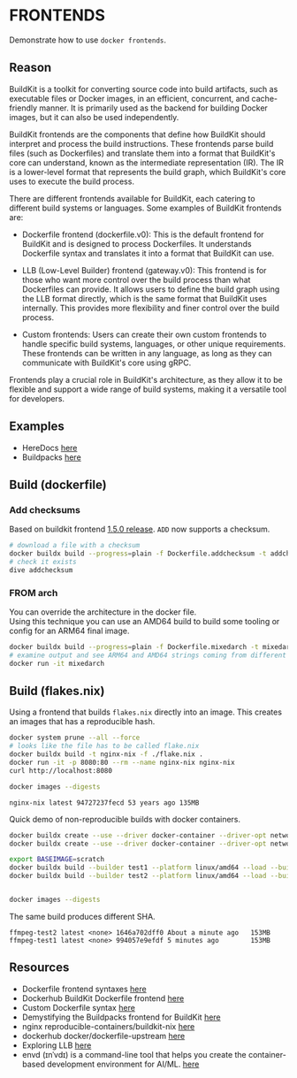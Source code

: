 # FRONTENDS

Demonstrate how to use `docker frontends`.  

## Reason

BuildKit is a toolkit for converting source code into build artifacts, such as executable files or Docker images, in an efficient, concurrent, and cache-friendly manner. It is primarily used as the backend for building Docker images, but it can also be used independently.  

BuildKit frontends are the components that define how BuildKit should interpret and process the build instructions. These frontends parse build files (such as Dockerfiles) and translate them into a format that BuildKit's core can understand, known as the intermediate representation (IR). The IR is a lower-level format that represents the build graph, which BuildKit's core uses to execute the build process.  

There are different frontends available for BuildKit, each catering to different build systems or languages. Some examples of BuildKit frontends are:  

* Dockerfile frontend (dockerfile.v0): This is the default frontend for BuildKit and is designed to process Dockerfiles. It understands Dockerfile syntax and translates it into a format that BuildKit can use.  

* LLB (Low-Level Builder) frontend (gateway.v0): This frontend is for those who want more control over the build process than what Dockerfiles can provide. It allows users to define the build graph using the LLB format directly, which is the same format that BuildKit uses internally. This provides more flexibility and finer control over the build process.  

* Custom frontends: Users can create their own custom frontends to handle specific build systems, languages, or other unique requirements. These frontends can be written in any language, as long as they can communicate with BuildKit's core using gRPC.  

Frontends play a crucial role in BuildKit's architecture, as they allow it to be flexible and support a wide range of build systems, making it a versatile tool for developers.  

## Examples

* HereDocs [here](../60_heredocs/README.md)  
* Buildpacks [here](../43_python_buildpacks/README.md)  

## Build (dockerfile)

### Add checksums

Based on buildkit frontend [1.5.0 release](https://github.com/moby/buildkit/releases/tag/dockerfile%2F1.5.0-labs).  `ADD` now supports a checksum.  

```sh
# download a file with a checksum
docker buildx build --progress=plain -f Dockerfile.addchecksum -t addchecksum .
# check it exists
dive addchecksum
```

### FROM arch

You can override the architecture in the docker file.  
Using this technique you can use an AMD64 build to build some tooling or config for an ARM64 final image.  

```sh
docker buildx build --progress=plain -f Dockerfile.mixedarch -t mixedarch .
# examine output and see ARM64 and AMD64 strings coming from different architectures
docker run -it mixedarch
```

## Build (flakes.nix)

Using a frontend that builds `flakes.nix` directly into an image.  This creates an images that has a reproducible hash.  

```sh
docker system prune --all --force
# looks like the file has to be called flake.nix
docker buildx build -t nginx-nix -f ./flake.nix .
docker run -it -p 8080:80 --rm --name nginx-nix nginx-nix
curl http://localhost:8080 

docker images --digests
```

```log
nginx-nix latest 94727237fecd 53 years ago 135MB
```

Quick demo of non-reproducible builds with docker containers.  

```sh
docker buildx create --use --driver docker-container --driver-opt network=host --name test1 --platform linux/amd64
docker buildx create --use --driver docker-container --driver-opt network=host --name test2 --platform linux/amd64

export BASEIMAGE=scratch
docker buildx build --builder test1 --platform linux/amd64 --load --build-arg=baseimage=$BASEIMAGE --progress=plain -f Dockerfile.ffmpeg --target PRODUCTION -t ffmpeg-test1 .
docker buildx build --builder test2 --platform linux/amd64 --load --build-arg=baseimage=$BASEIMAGE --progress=plain -f Dockerfile.ffmpeg --target PRODUCTION -t ffmpeg-test2 .


docker images --digests
```

The same build produces different SHA.  

```log
ffmpeg-test2 latest <none> 1646a702dff0 About a minute ago   153MB
ffmpeg-test1 latest <none> 994057e9efdf 5 minutes ago        153MB
```

## Resources

* Dockerfile frontend syntaxes [here](https://github.com/moby/buildkit/blob/dockerfile/1.4.0/frontend/dockerfile/docs/syntax.md#linked-copies-copy---link-add---link)  
* Dockerhub BuildKit Dockerfile frontend [here](https://hub.docker.com/r/docker/dockerfile)
* Custom Dockerfile syntax [here](https://docs.docker.com/build/buildkit/dockerfile-frontend/)
* Demystifying the Buildpacks frontend for BuildKit [here](https://shemleong.medium.com/demystifying-the-buildpacks-buildkit-frontend-6e9378001c6c)  
* nginx reproducible-containers/buildkit-nix [here](https://github.com/reproducible-containers/buildkit-nix/blob/master/examples/nginx-flake/flake.nix)  
* dockerhub docker/dockerfile-upstream [here](https://hub.docker.com/r/docker/dockerfile-upstream)
* Exploring LLB [here](https://github.com/moby/buildkit#exploring-llb)
* envd (ɪnˈvdɪ) is a command-line tool that helps you create the container-based development environment for AI/ML. [here](https://github.com/tensorchord/envd/)  
